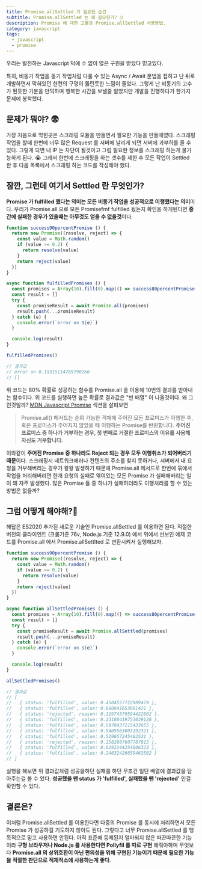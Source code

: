 ```yaml
---
title: Promise.allSettled 가 필요한 순간
subtitle: Promise.allSettled 는 왜 필요한가? 🙄
description: Promise 에 대한 고촬과 Promise.allSettled 사용방법. 
category: javascript
tags:
  - javascript
  - promise
---
```


우리는 발전하는 Javascript 덕에 수 없이 많은 구원을 받았다 믿고있다.

특히, 비동기 작업을 동기 작업처럼 다룰 수 있는 Async / Await 문법을 접하고 난 뒤로 개발하면서 막혀있던 한켠의 구멍이 뚫린듯한 느낌이 들었다. 그렇게 난 비동기의 고수가 된듯한 기분을 만끽하며 행복한 시간을 보낼줄 알았지만 개발을 진행하다가 한가지 문제에 봉착했다.


## 문제가 뭐야? 😨

가장 처음으로 막힌곳은 스크래핑 모듈을 만들면서 필요한 기능을 만들때였다. 스크래핑 작업을 할때 한번에 너무 많은 Request 를 서버에 날리게 되면 서버에 과부하를 줄 수 있다. 그렇게 되면 내 IP 는 차단이 될것이고 그럼 필요한 정보를 스크래핑 하는게 불가능하게 된다. 😭 그래서 한번에 스크래핑을 하는 갯수를 제한 후 모든 작업이 Settled 한 후 다음 목록에서 스크래핑 하는 코드를 작성해야 했다.


## 잠깐, 그런데 여기서 Settled 란 무엇인가?

**Promise 가 fulfilled 했다는 의미는 모든 비동기 작업을 성공적으로 이행했다는 의미**이다.
우리가 Promise.all 으로 모든 Promisefmf fulfilled 됬는지 확인을 하게된다면 **중간에 실패한 경우가 있을때는 아무것도 얻을 수 없을것**이다.

```jsx
function success90percentPromise () {
  return new Promise((resolve, reject) => {
    const value = Math.random()
    if (value >= 0.2) {
      return resolve(value)
    }
    return reject(value)
  })
}

async function fulfilledPromises () {
  const promises = Array(10).fill(0).map(() => success80percentPromise())
  const result = []
  try {
    const promiseResult = await Promise.all(promises)
    result.push(...promiseResult)
  } catch (e) {
    console.error(`error on ${e}`)
  }

  console.log(result)
}

fulfilledPromises()

// 결과값
// error on 0.19315114789790266
// []
```

위 코드는 80% 확률로 성공하는 함수를 Promise.all 을 이용해 10번의 결과를 받아내는 함수이다. 위 코드를 실행하면 높은 확률로 결과값은 "빈 배열" 이 나올것이다. 왜 그런것일까? [MDN Javascript Promise](https://developer.mozilla.org/ko/docs/Web/JavaScript/Reference/Global_Objects/Promise/all) 섹션을 살펴보면

> Promise.all() 메서드는 순회 가능한 객체에 주어진 모든 프로미스가 이행한 후, 혹은 프로미스가 주어지지 않았을 때 이행하는 Promise를 반환합니다. **주어진 프로미스 중 하나가 거부하는 경우, 첫 번째로 거절한 프로미스의 이유를 사용해 자신도 거부합니다.**

이와같이 **주어진 Promise 중 하나라도 Reject 되는 경우 모두 이행취소가 되어버리기 때문**이다.
스크래핑시 네트워크에러나 컨텐츠의 주소를 찾지 못하거나, 서버에서 내 요청을 거부해버리는 경우가 왕왕 발생하기 때문에 Promise.all 메서드로 한번에 묶에서 작업을 처리해버리면 한개 요청의 실패로 엮여있는 모든 Promise 가 실패해버리는 일이 꽤 자주 발생했다. 많은 Promise 들 중 하나가 실패하더라도 이행처리를 할 수 있는 방법은 없을까?


## 그럼 어떻게 해야해?🤔

해답은 ES2020 추가된 새로운 기술인 Promise.allSettled 를 이용하면 된다. 적절한 버전의 클라이언트 (크롬기준 76v, Node.js 기준 12.9.0) 에서 위에서 선보인 예제 코드를 Promise.all 에서 Promise.allSettlted 로 변환시켜서 실행해보자.

```jsx
function success90percentPromise () {
  return new Promise((resolve, reject) => {
    const value = Math.random()
    if (value >= 0.2) {
      return resolve(value)
    }
    return reject(value)
  })
}

async function allSettledPromises () {
  const promises = Array(10).fill(0).map(() => success80percentPromise())
  const result = []
  try {
    const promiseResult = await Promise.allSettled(promises)
    result.push(...promiseResult)
  } catch (e) {
    console.error(`error on ${e}`)
  }

  console.log(result)
}

allSettledPromises()

// 결과값
// [
//   { status: 'fulfilled', value: 0.4504557722909479 },
//   { status: 'fulfilled', value: 0.680841653861421 },
//   { status: 'rejected', reason: 0.11974379594422802 },
//   { status: 'fulfilled', value: 0.23180419753039128 },
//   { status: 'fulfilled', value: 0.5970437215433655 },
//   { status: 'fulfilled', value: 0.9409583003192321 },
//   { status: 'fulfilled', value: 0.519657245482521 },
//   { status: 'rejected', reason: 0.1582887607787815 },
//   { status: 'fulfilled', value: 0.6292244254606323 },
//   { status: 'fulfilled', value: 0.24632426659463502 }
// ]
```

실행을 해보면 위 결과값처럼 성공을하던 실패를 하던 무조건 일단 배열에 결과값을 담아주는걸 볼 수 있다. **성공했을 땐 status 가 'fulfilled', 실패했을 땐 'rejected'** 인걸 확인할 수 있다.


## 결론은?

이처럼 Promise.allSettled 를 이용한다면 다중의 Promise 를 동시에 처리하면서 모든 Promise 가 성공하길 기도하지 않아도 된다. 그렇다고 너무 Promise.allSettled 를 맹목적으로 믿고 사용하면 안된다. 아직 표준에 등제된지 얼마되지 않은 따끈따끈한 기능이라 **구형 브라우저나 Node.js 를 사용한다면 Pollyfil 를 따로 구현** 해줘야하며 무엇보다 **Promise.all 의 상위호환이 아닌 편의성을 위해 구현된 기능이기 때문에 필요한 기능을 적절한 판단으로 적재적소에 사용하는게 좋다**.
